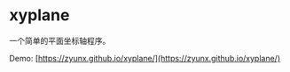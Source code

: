 # xyplane

一个简单的平面坐标轴程序。

Demo: [https://zyunx.github.io/xyplane/](https://zyunx.github.io/xyplane/)
